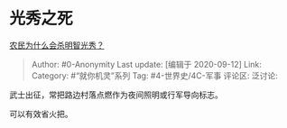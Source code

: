 # 光秀之死
[农民为什么会杀明智光秀？](https://www.zhihu.com/question/413080947/answer/1467536179)

> Author: #0-Anonymity
> Last update: [编辑于 2020-09-12]
> Link:
> Category: #“就你机灵”系列
> Tag: #4-世界史/4C-军事
> 评论区:
> 泛讨论:

武士出征，常把路边村落点燃作为夜间照明或行军导向标志。

可以有效省火把。
